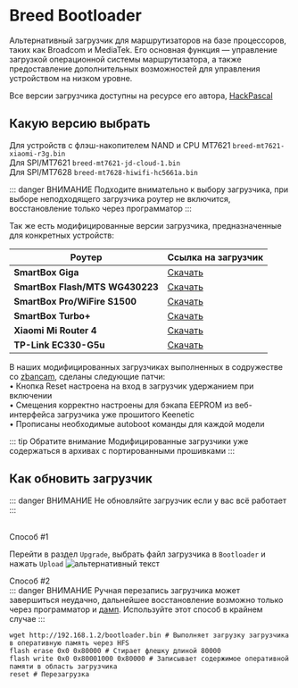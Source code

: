 # Breed Bootloader

Альтернативный загрузчик для маршрутизаторов на базе процессоров, таких как Broadcom и MediaTek. Его основная функция — управление загрузкой операционной системы маршрутизатора, а также предоставление дополнительных возможностей для управления устройством на низком уровне.

Все версии загрузчика доступны на ресурсе его автора, [HackPascal](https://breed.hackpascal.net/)

## Какую версию выбрать

Для устройств с флэш-накопителем NAND и CPU MT7621 `breed-mt7621-xiaomi-r3g.bin`<br/>
Для SPI/MT7621 `breed-mt7621-jd-cloud-1.bin`<br/>
Для SPI/MT7628 `breed-mt7628-hiwifi-hc5661a.bin`

::: danger ВНИМАНИЕ
Подходите внимательно к выбору загрузчика, при выборе неподходящего загрузчика роутер не включится, восстановление только через программатор
:::

Так же есть модифицированные версии загрузчика, предназначенные для конкретных устройств:

| Роутер                          | Ссылка на загрузчик             |
|---------------------------------|---------------------------------|
| **SmartBox Giga**               | [Скачать](https://vk.cc/czhVZL) |
| **SmartBox Flash/MTS WG430223** | [Скачать](https://vk.cc/czhVXy) |
| **SmartBox Pro/WiFire S1500**   | [Скачать](https://vk.cc/czhW31) |
| **SmartBox Turbo+**             | [Скачать](https://vk.cc/czhW5P) |
| **Xiaomi Mi Router 4**          | [Скачать](https://vk.cc/czhW8Z) |
| **TP-Link EC330-G5u**           | [Скачать](https://vk.cc/czhVz4) |

В наших модифицированных загрузчиках выполненных в содружестве со [zbancam](https://4pda.to/forum/index.php?showuser=9098171), сделаны следующие патчи:<br/>
• Кнопка Reset настроена на вход в загрузчик удержанием при включении<br/>
• Смещения корректно настроены для бэкапа EEPROM из веб-интерфейса загрузчика уже прошитого Keenetic<br/>
• Прописаны необходимые autoboot команды для каждой модели<br/>

::: tip Обратите внимание
Модифицированные загрузчики уже содержаться в архивах с портированными прошивками
:::

## Как обновить загрузчик

::: danger ВНИМАНИЕ
Не обновляйте загрузчик если у вас всё работает
:::

<br/>
Способ #1 <Badge type="keenetic" text="Автоматический, рекомендуемый" /><br/>

Перейти в раздел `Upgrade`, выбрать файл загрузчика в `Bootloader` и нажать `Upload`
![альтернативный текст](/assets/images/wiki/helpful/breed/upgrade.png)<br/>

Способ #2 <Badge type="keenetic" text="Ручной" /><br/>
::: danger ВНИМАНИЕ
Ручная перезапись загрузчика может завершиться неудачно, дальнейшее восстановление возможно только через программатор и [дамп](/wiki/helpful/files). Используйте этот способ в крайнем случае
:::

````shell
wget http://192.168.1.2/bootloader.bin # Выполняет загрузку загрузчика в оперативную память через HFS
flash erase 0x0 0x80000 # Стирает флешку длиной 80000
flash write 0x0 0x80001000 0x80000 # Записывает содержимое оперативной памяти в область загрузчика
reset # Перезагрузка 
````